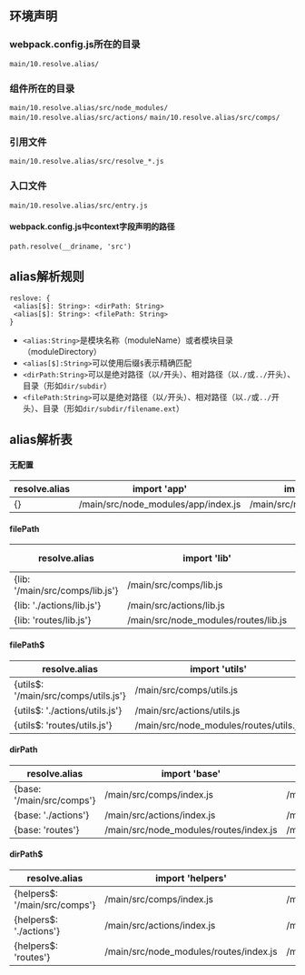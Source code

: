 ## 环境声明

### webpack.config.js所在的目录

`main/10.resolve.alias/`

### 组件所在的目录

`main/10.resolve.alias/src/node_modules/`
`main/10.resolve.alias/src/actions/`
`main/10.resolve.alias/src/comps/`

### 引用文件

`main/10.resolve.alias/src/resolve_*.js`

### 入口文件

`main/10.resolve.alias/src/entry.js`

#### webpack.config.js中context字段声明的路径

`path.resolve(__driname, 'src')`

## alias解析规则

```
reslove: {
 <alias[$]: String>: <dirPath: String>
 <alias[$]: String>: <filePath: String>
}
```

* `<alias:String>`是模块名称（moduleName）或者模块目录（moduleDirectory）
* `<alias[$]:String>`可以使用后缀`$`表示精确匹配
* `<dirPath:String>`可以是绝对路径（以`/`开头）、相对路径（以`./`或`../`开头）、目录（形如`dir/subdir`）
* `<filePath:String>`可以是绝对路径（以`/`开头）、相对路径（以`./`或`../`开头）、目录（形如`dir/subdir/filename.ext`）

## alias解析表

#### 无配置

| resolve.alias | import 'app' | import 'app/plugins.js' |
|--------------------|--------------------|-------------------|
| {} | /main/src/node_modules/app/index.js | /main/src/node_modules/app/plugins.js |

#### filePath

| resolve.alias | import 'lib' | import 'lib/lodash.js' |
|--------------------|--------------------|-------------------|
| {lib: '/main/src/comps/lib.js'} | /main/src/comps/lib.js | `error` |
| {lib: './actions/lib.js'} | /main/src/actions/lib.js | `error` |
| {lib: 'routes/lib.js'} | /main/src/node_modules/routes/lib.js | `error` |

#### filePath$

| resolve.alias | import 'utils' | import 'utils/query.js' |
|--------------------|--------------------|-------------------|
| {utils$: '/main/src/comps/utils.js'} | /main/src/comps/utils.js  | /main/src/node_modules/utils/query.js |
| {utils$: './actions/utils.js'} | /main/src/actions/utils.js  | /main/src/node_modules/utils/query.js |
| {utils$: 'routes/utils.js'} | /main/src/node_modules/routes/utils.js | /main/src/node_modules/utils/query.js |

#### dirPath

| resolve.alias | import 'base' | import 'base/extend.js' |
|--------------------|--------------------|-------------------|
| {base: '/main/src/comps'} | /main/src/comps/index.js | /main/src/comps/extend.js |
| {base: './actions'} | /main/src/actions/index.js | /main/src/actions/extend.js |
| {base: 'routes'} | /main/src/node_modules/routes/index.js | /main/src/node_modules/routes/extend.js |

#### dirPath$

| resolve.alias | import 'helpers' | import 'helpers/search.js' |
|--------------------|--------------------|-------------------|
| {helpers$: '/main/src/comps'} | /main/src/comps/index.js | /main/src/node_modules/helpers/search.js |
| {helpers$: './actions'} | /main/src/actions/index.js | /main/src/node_modules/helpers/search.js |
| {helpers$: 'routes'} | /main/src/node_modules/routes/index.js | /main/src/node_modules/helpers/search.js |